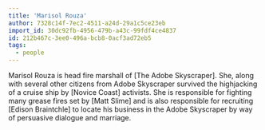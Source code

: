 ```yaml
---
title: 'Marisol Rouza'
author: 7328c14f-7ec2-4511-a24d-29a1c5ce23eb
import_id: 30dc92fb-4956-479b-a43c-99fdf4ce4837
id: 212b467c-3ee0-496a-bcb8-0acf3ad72eb5
tags:
  - people
---
```

Marisol Rouza is head fire marshall of [The Adobe Skyscraper]. She, along with several other citizens from Adobe Skyscraper survived the highjacking of a cruise ship by [Novice Coast] activists. She is responsible for fighting many grease fires set by [Matt Slime] and is also responsible for recruiting [Edison Braintchle] to locate his business in the Adobe Skyscraper by way of persuasive dialogue and marriage.